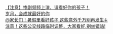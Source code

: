   
[【注意】惨剧频频上演，请看好你的孩子！](http://www.dianyue.me/archives/008/npm1529gejhhn4oy/)  
[岁月，会成就最好的你](http://www.dianyue.me/archives/378/lnpm1guk2mz6dq1e/)  
[@家长们！暑假里看好孩子 这些意外千万别再发生↓](http://www.dianyue.me/archives/467/xpo2foe5ejr4qsfl/)  
[注意！这些公交线路临时调整，大家看好,别坐错站!](http://www.dianyue.me/archives/017/f5984yxhw0ky2ian/)